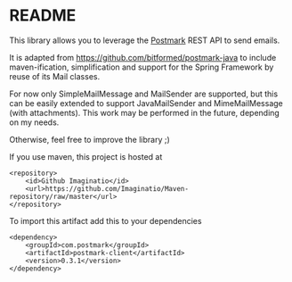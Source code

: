 README
======

This library allows you to leverage the [Postmark](http://postmarkapp.com) REST API to send emails.

It is adapted from https://github.com/bitformed/postmark-java to include maven-ification, 
simplification and support for the Spring Framework by reuse of its Mail classes.

For now only SimpleMailMessage and MailSender are supported, but this can be easily 
extended to support JavaMailSender and MimeMailMessage (with attachments). This work
may be performed in the future, depending on my needs. 

Otherwise, feel free to improve the library ;)

If you use maven, this project is hosted at 

	<repository>
		<id>Github Imaginatio</id>
		<url>https://github.com/Imaginatio/Maven-repository/raw/master</url>
	</repository>
		
To import this artifact add this to your dependencies

	<dependency>
		<groupId>com.postmark</groupId>
		<artifactId>postmark-client</artifactId>
		<version>0.3.1</version>
	</dependency>